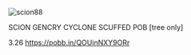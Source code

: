 
![scion88](https://github.com/user-attachments/assets/e846bb0e-2e13-49b9-b5f2-1df5aa78c82a)


SCION GENCRY CYCLONE SCUFFED POB [tree only]

3.26
https://pobb.in/QOUinNXY9ORr
